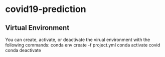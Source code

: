 # covid19-prediction

## Virtual Environment
You can create, activate, or deactivate the virual environment with the following commands:
conda env create -f project.yml
conda activate covid
conda deactivate
